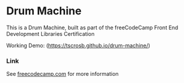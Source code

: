 # Drum Machine

This is a Drum Machine, built as part of the freeCodeCamp Front End Development Libraries Certification

Working Demo: (https://tscrosb.github.io/drum-machine/)

### Link

See [freecodecamp.com](https://www.freecodecamp.org/learn/front-end-libraries/front-end-libraries-projects/build-a-drum-machine) for more information
